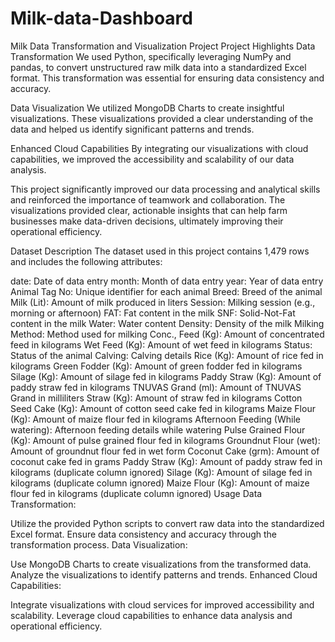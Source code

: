 # Milk-data-Dashboard
Milk Data Transformation and Visualization Project
Project Highlights
Data Transformation
We used Python, specifically leveraging NumPy and pandas, to convert unstructured raw milk data into a standardized Excel format. This transformation was essential for ensuring data consistency and accuracy.

Data Visualization
We utilized MongoDB Charts to create insightful visualizations. These visualizations provided a clear understanding of the data and helped us identify significant patterns and trends.

Enhanced Cloud Capabilities
By integrating our visualizations with cloud capabilities, we improved the accessibility and scalability of our data analysis.

This project significantly improved our data processing and analytical skills and reinforced the importance of teamwork and collaboration. The visualizations provided clear, actionable insights that can help farm businesses make data-driven decisions, ultimately improving their operational efficiency.

Dataset Description
The dataset used in this project contains 1,479 rows and includes the following attributes:

date: Date of data entry
month: Month of data entry
year: Year of data entry
Animal Tag No: Unique identifier for each animal
Breed: Breed of the animal
Milk (Lit): Amount of milk produced in liters
Session: Milking session (e.g., morning or afternoon)
FAT: Fat content in the milk
SNF: Solid-Not-Fat content in the milk
Water: Water content
Density: Density of the milk
Milking Method: Method used for milking
Conc., Feed (Kg): Amount of concentrated feed in kilograms
Wet Feed (Kg): Amount of wet feed in kilograms
Status: Status of the animal
Calving: Calving details
Rice (Kg): Amount of rice fed in kilograms
Green Fodder (Kg): Amount of green fodder fed in kilograms
Silage (Kg): Amount of silage fed in kilograms
Paddy Straw (Kg): Amount of paddy straw fed in kilograms
TNUVAS Grand (ml): Amount of TNUVAS Grand in milliliters
Straw (Kg): Amount of straw fed in kilograms
Cotton Seed Cake (Kg): Amount of cotton seed cake fed in kilograms
Maize Flour (Kg): Amount of maize flour fed in kilograms
Afternoon Feeding (While watering): Afternoon feeding details while watering
Pulse Grained Flour (Kg): Amount of pulse grained flour fed in kilograms
Groundnut Flour (wet): Amount of groundnut flour fed in wet form
Coconut Cake (grm): Amount of coconut cake fed in grams
Paddy Straw (Kg): Amount of paddy straw fed in kilograms (duplicate column ignored)
Silage (Kg): Amount of silage fed in kilograms (duplicate column ignored)
Maize Flour (Kg): Amount of maize flour fed in kilograms (duplicate column ignored)
Usage
Data Transformation:

Utilize the provided Python scripts to convert raw data into the standardized Excel format.
Ensure data consistency and accuracy through the transformation process.
Data Visualization:

Use MongoDB Charts to create visualizations from the transformed data.
Analyze the visualizations to identify patterns and trends.
Enhanced Cloud Capabilities:

Integrate visualizations with cloud services for improved accessibility and scalability.
Leverage cloud capabilities to enhance data analysis and operational efficiency.
